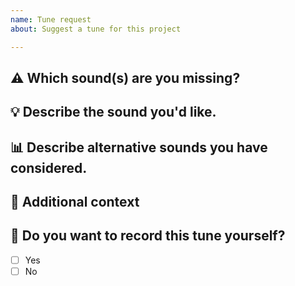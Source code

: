 ```yaml
---
name: Tune request
about: Suggest a tune for this project

---
```


## :warning: Which sound(s) are you missing?
<!-- A clear and concise description of what the problem is. Ex. I'm always frustrated when [...] -->

## :bulb: Describe the sound you'd like.
<!-- A clear and concise description of what you want to happen. -->

## :bar_chart: Describe alternative sounds you have considered.
<!-- A clear and concise description of any alternative solutions or features you've considered. -->

## :page_facing_up: Additional context
<!-- Add any other context or screenshots about the feature request here. -->

## :raising_hand: Do you want to record this tune yourself?
<!-- Put an `x` symbol into braces of desired choice. -->
- [ ] Yes
- [ ] No
